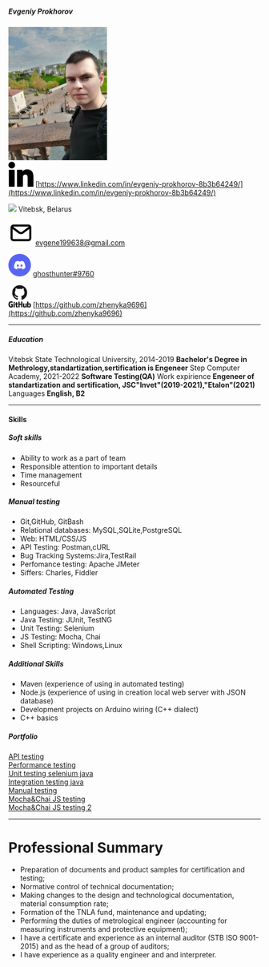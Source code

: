 #####  Evgeniy Prokhorov

[![ВКонтакте](CV0.png)](https://vk.com/evgeniy_prokhorov) 
<br />
<img src="linkedin.svg" href=https://www.linkedin.com/in/evgeniy-prokhorov-8b3b64249/ alt="linkedin" style="width:50px;"/> [https://www.linkedin.com/in/evgeniy-prokhorov-8b3b64249/](https://www.linkedin.com/in/evgeniy-prokhorov-8b3b64249/)

<img src="location.ico" style="width:50px;"> Vitebsk, Belarus

<img src="email.svg" style="width:50px;"> evgene199638@gmail.com

<img src="discord.svg" style="width:45px;">  [ghosthunter#9760](https://discordapp.com/users/889365340344156170/) 

<img src="github.svg" style="width:45px;">  [https://github.com/zhenyka9696](https://github.com/zhenyka9696) 

***
##### Education
Vitebsk State Technological University, 2014-2019
__Bachelor's Degree in Methrology,standartization,sertification is Engeneer__
Step Computer Academy, 2021-2022
__Software Testing(QA)__
Work expirience
__Engeneer of standartization and sertification, JSC"Invet"(2019-2021),"Etalon"(2021)__
Languages
__English, B2__
***
#### Skills
##### Soft skills
- Ability to work as a part of team
- Responsible attention to important details
- Time management
- Resourceful
##### Manual testing
- Git,GitHub, GitBash
- Relational databases: MySQL,SQLite,PostgreSQL
- Web: HTML/CSS/JS
- API Testing: Postman,cURL
- Bug Tracking Systems:Jira,TestRail
- Perfomance testing: Apache JMeter
- Siffers: Charles, Fiddler
##### Automated Testing
- Languages: Java, JavaScript
- Java Testing: JUnit, TestNG
- Unit Testing: Selenium
- JS Testing: Mocha, Chai
- Shell Scripting: Windows,Linux
##### Additional Skills
- Maven (experience of using in automated testing)
- Node.js (experience of using in creation local web server with JSON database)
- Development projects on Arduino wiring (C++ dialect)
- С++ basics
##### Portfolio
[API testing](https://github.com/zhenyka9696/Postman)<br />
[Performance testing](https://github.com/zhenyka9696/Release_API_v1.0.1._24.07.2022)<br />
[Unit testing selenium java](https://github.com/zhenyka9696/Selenium_iStock)<br />
[Integration testing java](https://github.com/zhenyka9696/Music_shop_v1.2.0_22.08.2022)<br />
[Manual testing](https://github.com/zhenyka9696/AliExpress_manual_testing)<br />
[Mocha&Chai JS testing](https://github.com/zhenyka9696/Mocha_Chai)<br />
[Mocha&Chai JS testing 2](https://github.com/zhenyka9696/MochaChai_testing_javascript)<br />
***
# Professional Summary
- Preparation of documents and product samples for certification and testing;
- Normative control of technical documentation;
- Making changes to the design and technological documentation, material consumption rate;
- Formation of the TNLA fund, maintenance and updating;
- Performing the duties of metrological engineer (accounting for measuring instruments and protective equipment);
- I have a certificate and experience as an internal auditor (STB ISO 9001-2015) and as the head of a group of auditors;
- I have experience as a quality engineer and and interpreter.
